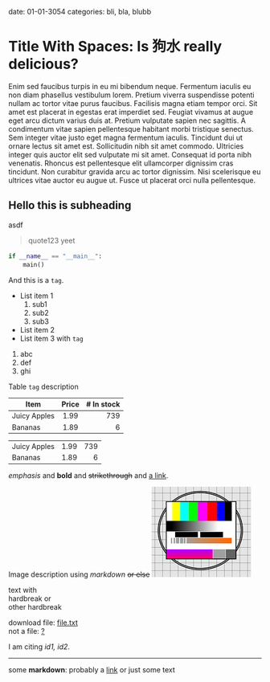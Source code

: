 date: 01-01-3054
categories: bli, bla, blubb

# Title With Spaces: Is 狗水 really delicious?

Enim sed faucibus turpis in eu mi bibendum neque. Fermentum iaculis eu non diam phasellus vestibulum lorem. Pretium viverra suspendisse potenti nullam ac tortor vitae purus faucibus. Facilisis magna etiam tempor orci. Sit amet est placerat in egestas erat imperdiet sed. Feugiat vivamus at augue eget arcu dictum varius duis at. Pretium vulputate sapien nec sagittis. A condimentum vitae sapien pellentesque habitant morbi tristique senectus. Sem integer vitae justo eget magna fermentum iaculis. Tincidunt dui ut ornare lectus sit amet est. Sollicitudin nibh sit amet commodo. Ultricies integer quis auctor elit sed vulputate mi sit amet. Consequat id porta nibh venenatis. Rhoncus est pellentesque elit ullamcorper dignissim cras tincidunt. Non curabitur gravida arcu ac tortor dignissim. Nisi scelerisque eu ultrices vitae auctor eu augue ut. Fusce ut placerat orci nulla pellentesque.

## Hello this is subheading

asdf
> quote123
> yeet

```python
if __name__ == "__main__":
    main()
```

And this is a `tag`.

- List item 1
  1. sub1
  2. sub2
  3. sub3
- List item 2
- List item 3 with `tag`

1. abc
2. def
3. ghi

<table-title>Table `tag` description</table-title>

| Item         | Price | # In stock |
|--------------|:-----:|-----------:|
| Juicy Apples |  1.99 |        739 |
| Bananas      |  1.89 |          6 |

||||
|--------------|:-----:|-----------:|
| Juicy Apples |  1.99 |        739 |
| Bananas      |  1.89 |          6 |

_emphasis_ and __bold__ and ~~strikethrough~~ and [a link](url).

<figure-title>Image description using _markdown_ ~~or else~~</figure-title>
![](./test.png)

text with<br>
hardbreak or     
other hardbreak

download file: [file.txt](./file.txt)<br>
not a file: [?](http://duckduckgo.com)

I am citing <cite>id1, id2</cite>.

---
<reference id="id1">some __markdown__: probably a [link](somewhere)</reference>
<reference id="id2">or just some text</reference>

